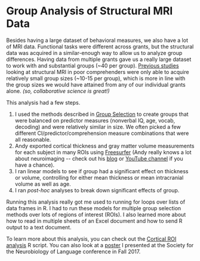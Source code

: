 # Group Analysis of Structural MRI Data

Besides having a large dataset of behavioral measures, we also have a lot of MRI data. Functional tasks were different across grants, but the structural data was acquired in a similar-enough way to allow us to analyze group differences. Having data from multiple grants gave us a really large dataset to work with and substantial groups (~40 per group). [Previous studies](https://link.springer.com/article/10.1007/s11881-015-0114-y) looking at structural MRI in poor comprehenders were only able to acquire relatively small group sizes (~10-15 per group), which is more in line with the group sizes we would have attained from any of our individual grants alone. *(so, collaborative science is great!)*

This analysis had a few steps.  

1. I used the methods described in [Group Selection](./GroupSelection.md) to create groups that were balanced on predictor measures (nonverbal IQ, age, vocab, decoding) and were relatively similar in size. We often picked a few different CI/predictor/comprehension measure combinations that were all reasonable.  
2. Andy exported cortical thickness and gray matter volume measurements for each subject in many ROIs using [Freesurfer](https://surfer.nmr.mgh.harvard.edu/) (Andy really knows a lot about neuroimaging -- check out his [blog](https://www.andysbrainblog.com/) or [YouTube channel](https://www.youtube.com/channel/UCh9KmApDY_z_Zom3x9xrEQw) if you have a chance).
3. I ran linear models to see if group had a significant effect on thickness or volume, controlling for either mean thickness or mean intracranial volume as well as age.
4. I ran *post-hoc* analyses to break down significant effects of group. 

Running this analysis really got me used to running for loops over lists of data frames in R. I had to run these models for multiple group selection methods over lots of regions of interest (ROIs). I also learned more about how to read in multiple sheets of an Excel document and how to send R output to a text document.

To learn more about this analysis, you can check out the [Cortical ROI analysis](./ROI_analysis_cortical.R) R script. You can also look at a [poster](./SNL_2017_Ryherd.PDF) I presented at the Society for the Neurobiology of Language conference in Fall 2017.
